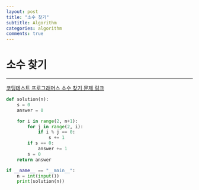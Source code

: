 ```yaml
---
layout: post
title: "소수 찾기"
subtitle: Algorithm
categories: algorithm
comments: true
---
```


# 소수 찾기

---

[코딩테스트 프로그래머스 소수 찾기 문제 링크](https://programmers.co.kr/learn/courses/30/lessons/12921)

```python
def solution(n):
    s = 0
    answer = 0

    for i in range(2, n+1):
        for j in range(2, i):
            if i % j == 0:
                s += 1
        if s == 0:
            answer += 1
        s = 0
    return answer

if __name__ == "__main__":
    n = int(input())
    print(solution(n))
```
